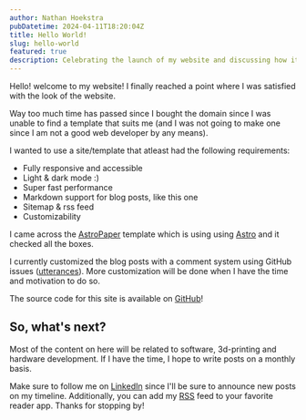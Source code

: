 ```yaml
---
author: Nathan Hoekstra
pubDatetime: 2024-04-11T18:20:04Z
title: Hello World!
slug: hello-world
featured: true
description: Celebrating the launch of my website and discussing how it came to be.
---
```


Hello! welcome to my website! I finally reached a point where I was satisfied with the look of the website.

Way too much time has passed since I bought the domain since I was unable to find a template that suits me (and I was not going to make one since I am not a good web developer by any means).

I wanted to use a site/template that atleast had the following requirements:

- Fully responsive and accessible
- Light & dark mode :)
- Super fast performance
- Markdown support for blog posts, like this one
- Sitemap & rss feed
- Customizability

I came across the [AstroPaper](https://github.com/satnaing/astro-paper) template which is using using [Astro](https://astro.build/) and it checked all the boxes.

I currently customized the blog posts with a comment system using GitHub issues ([utterances](https://utteranc.es/)). More customization will be done when I have the time and motivation to do so.

The source code for this site is available on [GitHub](https://github.com/NathanHoekstra/nathanhoekstra.nl)!

## So, what's next?

Most of the content on here will be related to software, 3d-printing and hardware development. If I have the time, I hope to write posts on a monthly basis.

Make sure to follow me on [LinkedIn](https://www.linkedin.com/in/nathanhoekstra/) since I'll be sure to announce new posts on my timeline. Additionally, you can add my [RSS](https://nathanhoekstra.nl/rss.xml) feed to your favorite reader app. Thanks for stopping by!
